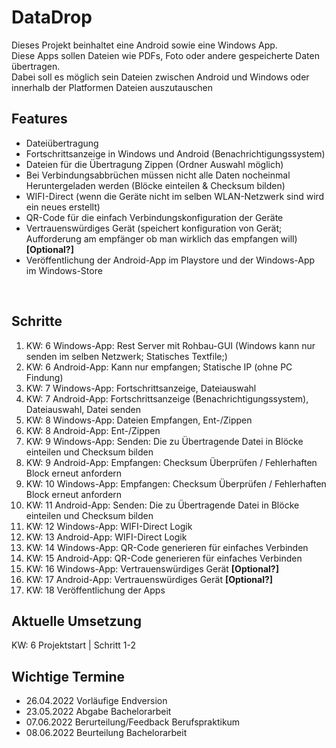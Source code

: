 # DataDrop
Dieses Projekt beinhaltet eine Android sowie eine Windows App. <br>
Diese Apps sollen Dateien wie PDFs, Foto oder andere gespeicherte Daten übertragen. <br>
Dabei soll es möglich sein Dateien zwischen Android und Windows oder innerhalb der Platformen Dateien auszutauschen

## Features 
* Dateiübertragung 
* Fortschrittsanzeige in Windows und Android (Benachrichtigungssystem)
* Dateien für die Übertragung Zippen (Ordner Auswahl möglich)
* Bei Verbindungsabbrüchen müssen nicht alle Daten nocheinmal Heruntergeladen werden (Blöcke einteilen & Checksum bilden) 
* WIFI-Direct (wenn die Geräte nicht im selben WLAN-Netzwerk sind wird ein neues erstellt)
* QR-Code für die einfach Verbindungskonfiguration der Geräte
* Vertrauenswürdiges Gerät (speichert konfiguration von Gerät; Aufforderung am empfänger ob man wirklich das empfangen will) <b>[Optional?]</b>
* Veröffentlichung der Android-App im Playstore und der Windows-App im Windows-Store
<br>

## Schritte 
1. KW: 6 Windows-App: Rest Server mit Rohbau-GUI (Windows kann nur senden im selben Netzwerk; Statisches Textfile;)
2. KW: 6 Android-App: Kann nur empfangen; Statische IP (ohne PC Findung)
3. KW: 7 Windows-App: Fortschrittsanzeige, Dateiauswahl
4. KW: 7 Android-App: Fortschrittsanzeige (Benachrichtigungssystem), Dateiauswahl, Datei senden
5. KW: 8 Windows-App: Dateien Empfangen, Ent-/Zippen
6. KW: 8 Android-App: Ent-/Zippen
7. KW: 9 Windows-App: Senden: Die zu Übertragende Datei in Blöcke einteilen und Checksum bilden
8. KW: 9 Android-App: Empfangen: Checksum Überprüfen / Fehlerhaften Block erneut anfordern
9. KW: 10 Windows-App: Empfangen: Checksum Überprüfen / Fehlerhaften Block erneut anfordern
10. KW: 11 Android-App: Senden: Die zu Übertragende Datei in Blöcke einteilen und Checksum bilden
11. KW: 12 Windows-App: WIFI-Direct Logik
12. KW: 13 Android-App: WIFI-Direct Logik
13. KW: 14 Windows-App: QR-Code generieren für einfaches Verbinden
14. KW: 15 Android-App: QR-Code generieren für einfaches Verbinden
15. KW: 16 Windows-App: Vertrauenswürdiges Gerät <b>[Optional?]</b>
16. KW: 17 Android-App: Vertrauenswürdiges Gerät <b>[Optional?]</b>
17. KW: 18 Veröffentlichung der Apps

## Aktuelle Umsetzung
KW: 6 Projektstart | Schritt 1-2


## Wichtige Termine
* 26.04.2022 Vorläufige Endversion 
* 23.05.2022 Abgabe Bachelorarbeit
* 07.06.2022 Berurteilung/Feedback Berufspraktikum
* 08.06.2022 Beurteilung Bachelorarbeit